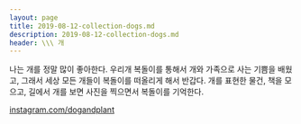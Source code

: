 ```yaml
---
layout: page
title: 2019-08-12-collection-dogs.md
description: 2019-08-12-collection-dogs.md
header: \\\ 개
---
```


나는 개를 정말 많이 좋아한다. 우리개 복돌이를 통해서 개와 가족으로 사는 기쁨을 배웠고, 그래서 세상 모든 개들이 복돌이를 떠올리게 해서 반갑다. 개를 표현한 물건, 책을 모으고, 길에서 개를 보면 사진을 찍으면서 복돌이를 기억한다.

[instagram.com/dogandplant](instagram.com/dogandplant)

